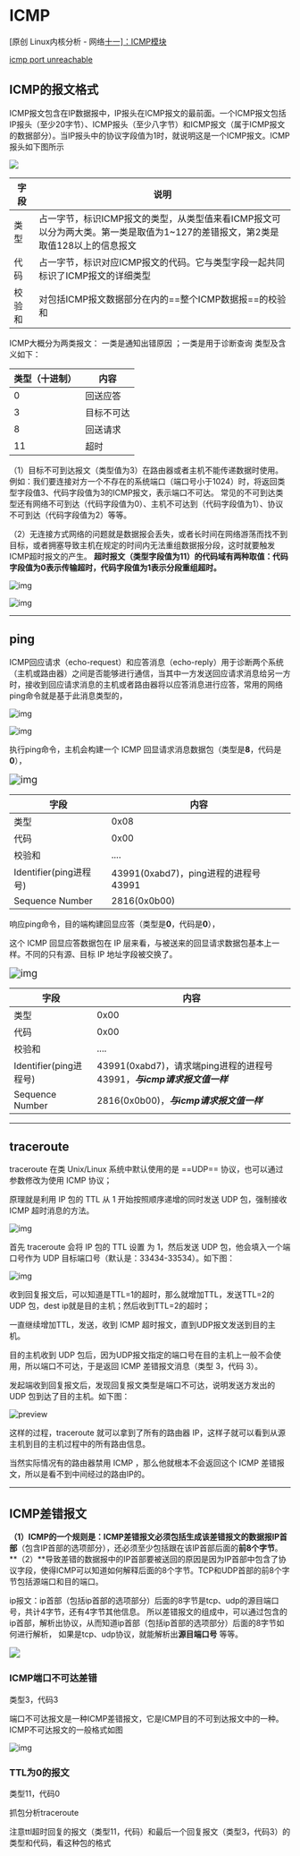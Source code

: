 # ICMP

[原创                   Linux内核分析 - 网络[十一\]：ICMP模块](https://blog.csdn.net/qy532846454/article/details/6915835)

[icmp port unreachable](https://www.cnblogs.com/codestack/p/12863526.html)



## ICMP的报文格式

ICMP报文包含在IP数据报中，IP报头在ICMP报文的最前面。一个ICMP报文包括IP报头（至少20字节）、ICMP报头（至少八字节）和ICMP报文（属于ICMP报文的数据部分）。当IP报头中的协议字段值为1时，就说明这是一个ICMP报文。ICMP报头如下图所示


![](icmp.png)



| 字段   | 说明                                                         |
| ------ | ------------------------------------------------------------ |
| 类型   | 占一字节，标识ICMP报文的类型，从类型值来看ICMP报文可以分为两大类。第一类是取值为1~127的差错报文，第2类是取值128以上的信息报文 |
| 代码   | 占一字节，标识对应ICMP报文的代码。它与类型字段一起共同标识了ICMP报文的详细类型 |
| 校验和 | 对包括ICMP报文数据部分在内的==整个ICMP数据报==的校验和       |

ICMP大概分为两类报文： 
 一类是通知出错原因 ；一类是用于诊断查询 
 类型及含义如下：

| 类型（十进制） | 内容       |
| -------------- | ---------- |
| 0              | 回送应答   |
| 3              | 目标不可达 |
| 8              | 回送请求   |
| 11             | 超时       |

（1）目标不可到达报文（类型值为3）在路由器或者主机不能传递数据时使用。
例如：我们要连接对方一个不存在的系统端口（端口号小于1024）时，将返回类型字段值3、代码字段值为3的ICMP报文，表示端口不可达。
常见的不可到达类型还有网络不可到达（代码字段值为0）、主机不可达到（代码字段值为1）、协议不可到达（代码字段值为2）等等。

（2）无连接方式网络的问题就是数据报会丢失，或者长时间在网络游荡而找不到目标，或者拥塞导致主机在规定的时间内无法重组数据报分段，这时就要触发ICMP超时报文的产生。 
 **超时报文（类型字段值为11）的代码域有两种取值：代码字段值为0表示传输超时，代码字段值为1表示分段重组超时。**



![img](icmp类型和代码.png)



![img](icmp_ip封装.jpg)

------

## ping

ICMP回应请求（echo-request）和应答消息（echo-reply）用于诊断两个系统（主机或路由器）之间是否能够进行通信，当其中一方发送回应请求消息给另一方时，接收到回应请求消息的主机或者路由器将以应答消息进行应答，常用的网络ping命令就是基于此消息类型的，

![img](icmp-查询请求和应答消息格式.jpg)



![img](icmp-ping-报文流程.jpg)

执行ping命令，主机会构建一个 ICMP 回显请求消息数据包（类型是**8**，代码是**0**），

<img src="icmp-ping-request.jpg" alt="img" style="zoom:125%;" />



| 字段                   | 内容                                 |
| ---------------------- | ------------------------------------ |
| 类型                   | 0x08                                 |
| 代码                   | 0x00                                 |
| 校验和                 | ....                                 |
| Identifier(ping进程号) | 43991(0xabd7)，ping进程的进程号43991 |
| Sequence Number        | 2816(0x0b00)                         |



响应ping命令，目的端构建回显应答（类型是**0**，代码是**0**），

这个 ICMP 回显应答数据包在 IP 层来看，与被送来的回显请求数据包基本上一样。不同的只有源、目标 IP 地址字段被交换了。

<img src="icmp-ping-respons.jpg" alt="img" style="zoom:125%;" />



| 字段                   | 内容                                                         |
| ---------------------- | ------------------------------------------------------------ |
| 类型                   | 0x00                                                         |
| 代码                   | 0x00                                                         |
| 校验和                 | ....                                                         |
| Identifier(ping进程号) | 43991(0xabd7)，请求端ping进程的进程号43991，***与icmp请求报文值一样*** |
| Sequence Number        | 2816(0x0b00)，***与icmp请求报文值一样***                     |

------

## traceroute

traceroute 在类 Unix/Linux 系统中默认使用的是 ==UDP== 协议，也可以通过参数修改为使用 ICMP 协议；

原理就是利用 IP 包的 TTL 从 1 开始按照顺序递增的同时发送 UDP 包，强制接收 ICMP 超时消息的方法。

![img](icmp-traceroute.jpg)



首先 traceroute 会将 IP 包的 TTL 设置 为 1，然后发送 UDP 包，他会填入一个端口号作为 UDP 目标端口号（默认是：33434-33534）。如下图：

![img](icmp-traceroute-TTL-1.jpg)

收到回复报文后，可以知道是TTL=1的超时，那么就增加TTL，发送TTL=2的UDP 包，dest ip就是目的主机；然后收到TTL=2的超时；

一直继续增加TTL，发送，收到 ICMP 超时报文，直到UDP报文发送到目的主机。

目的主机收到 UDP 包后，因为UDP报文指定的端口号在目的主机上一般不会使用，所以端口不可达，于是返回 ICMP 差错报文消息（类型 3，代码 3）。

发起端收到回复报文后，发现回复报文类型是端口不可达，说明发送方发出的 UDP 包到达了目的主机。如下图：

![preview](icmp-traceroute-目的端返回报文.jpg)

这样的过程，traceroute 就可以拿到了所有的路由器 IP，这样子就可以看到从源主机到目的主机过程中的所有路由信息。

当然实际情况有的路由器禁用 ICMP ，那么他就根本不会返回这个 ICMP 差错报文，所以是看不到中间经过的路由IP的。

------

## ICMP差错报文

**（1）**ICMP的一个规则是：ICMP差错报文必须包括生成该差错报文的**数据报IP首部**（包含IP首部的选项部分），还必须至少包括跟在该IP首部后面的**前8个字节**。
**（2）**导致差错的数据报中的IP首部要被送回的原因是因为IP首部中包含了协议字段，使得ICMP可以知道如何解释后面的8个字节。TCP和UDP首部的前8个字节包括源端口和目的端口。

ip报文：ip首部（包括ip首部的选项部分）后面的8字节是tcp、udp的源目端口号，共计4字节，还有4字节其他信息。
所以差错报文的组成中，可以通过包含的ip首部，解析出协议，从而知道ip首部（包括ip首部的选项部分）后面的8字节如何进行解析，
如果是tcp、udp协议，就能解析出**源目端口号** 等等。

<img src="icmp-差错报文为何要有ip头后至少8字节.png" style="zoom:120%;" />



### ICMP端口不可达差错

类型3，代码3

端口不可达报文是一种ICMP差错报文，它是ICMP目的不可到达报文中的一种。ICMP不可达报文的一般格式如图

![img](icmp-端口不可达差错报文格式.png)





### TTL为0的报文

类型11，代码0



抓包分析traceroute

注意ttl超时回复的报文（类型11，代码）和最后一个回复报文（类型3，代码3）的类型和代码，看这种包的格式

